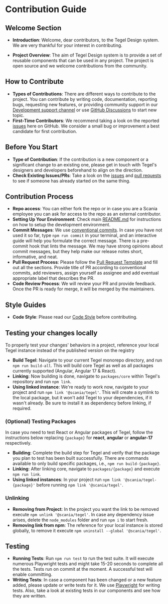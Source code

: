 # Contribution Guide

## Welcome Section
- **Introduction**: Welcome, dear contributors, to the Tegel Design system. We are very thankful for your interest in contributing.

- **Project Overview**: The aim of Tegel Design system is to provide a set of reusable components that can be used in any project. The project is open source and we welcome contributions from the community.

## How to Contribute
- **Types of Contributions**: There are different ways to contribute to the project. You can contribute by writing code, documentation, reporting bugs, requesting new features, or providing community support in our [Development support channel](https://teams.microsoft.com/l/channel/19%3a5e33f67fe502441f914fbcdc6e2548f5%40thread.skype/Development%2520support%2520-%2520Tegel?groupId=79f9bfeb-73e2-424d-9477-b236191ece5e&tenantId=3bc062e4-ac9d-4c17-b4dd-3aad637ff1ac) or use [GitHub Discussions](https://github.com/scania-digital-design-system/tegel/discussions) to start new topic.
- **First-Time Contributors**: We recommend taking a look on the reported [issues](https://github.com/scania-digital-design-system/tegel/issues) here on GitHub. We consider a small bug or improvement a best candidate for first contribution.

## Before You Start
- **Type of Contribution**: If the contribution is a new component or a significant change to an existing one, please get in touch with Tegel's designers and developers beforehand to align on the direction.
- **Check Existing Issues/PRs**: Take a look on the [issues](https://github.com/scania-digital-design-system/tegel/issues) and [pull requests](https://github.com/scania-digital-design-system/tegel/pulls) to see if someone has already started on the same thing.

## Contribution Process
- **Repo access**: You can either fork the repo or in case you are a Scania employee you can ask for access to the repo as an external contributor.
- **Setting Up Your Environment**: Check main [README.md](https://github.com/scania-digital-design-system/tegel/blob/main/README.md) for instructions on how to setup the development environment.
- **Commit Messages**: We use [conventional commits](https://www.conventionalcommits.org/en/v1.0.0/). In case you have not used it so far, type `npm run commit` in your terminal, and an interactive guide will help you formulate the correct message. There is a pre-commit hook that lints the message. We may have strong opinions about commit messages, but they help make our release notes short, informative, and neat.
- **Pull Request Process**: Please follow the [Pull Request Template](https://github.com/scania-digital-design-system/tegel/blob/main/.github/PULL_REQUEST_TEMPLATE.md) and fill out all the sections. Provide title of PR according to conventional commits, add reviewers, assign yourself as assignee and add eventual appropriate label that describes the PR.
- **Code Review Process**: We will review your PR and provide feedback. Once the PR is ready for merge, it will be merged by the maintainers.

## Style Guides
- **Code Style**: Please read our [Code Style](https://github.com/scania-digital-design-system/tegel/blob/main/.github/CODE_STYLE.md) before contributing.

## Testing your changes locally
To properly test your changes' behaviors in a project, reference your local Tegel instance instead of the published version on the registry
- **Build Tegel**: Navigate to your current Tegel monorepo directory, and run `npm run build-all`. This will build core Tegel as well as all packages currently supported (Angular, Angular 17 & React).
- **Linking**: Now building is done, navigate to `packages/core` within Tegel's repository and run `npm link`.
- **Using linked instance**: We're ready to work now, navigate to your project and run `npm link '@scania/tegel'`. This will create a symlink to the local package, but it won't add Tegel to your dependencies, if it wasn't already. Be sure to install it as dependency before linking, if required.

### (Optional) Testing Packages
In case you need to test React or Angular packages of Tegel, follow the instructions below replacing `{package}` for **react**, **angular** or **angular-17** respectively.
- **Building**: Complete the build step for Tegel and verify that the package you plan to test has been built successfully. There are commands available to only build specific packages, i.e., `npm run build-{package}`.
- **Linking**: After linking core, navigate to `packages/{package}` and execute `npm run link`.
- **Using linked instances**: In your project run `npm link '@scania/tegel-{package}'` before running `npm link '@scania/tegel'`.

### Unlinking
- **Removing from Project**: In the project you want the link to be removed execute `npm unlink '@scania/tegel'`. In case any dependency issue arises, delete the `node_modules` folder and run `npm i` to start fresh.
- **Removing link from npm**: The reference for your local instance is stored globally, to remove it execute `npm uninstall --global '@scania/tegel'`.

## Testing
- **Running Tests**: Run `npm run test` to run the test suite. It will execute numerous Playwright tests and might take 15-20 seconds to complete all the tests. Tests run on commit at the moment. A successful test will enable committing.
- **Writing Tests**: In case a component has been changed or a new feature added, please update or write tests for it. We use [Playwright](https://playwright.dev/docs/writing-tests) for writing tests. Also, take a look at existing tests in our components and see how they are written.


